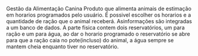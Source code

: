 Gestão da Alimentação Canina
Produto que alimenta animais de estimação em horarios programados pelo usuário.
É possivel escolher os horarios e a quantidade de ração que o animal receberá. Asinformações são integradas a um banco de dados.
A parte fisica contem dois reservatórios, um para ração e um para água, ao dar o horario programado o reservatório se abre para que a 
ração caia no pote(incluso) do animal, a água sempre se mantem cheia enquanto tiver no reservatório.

